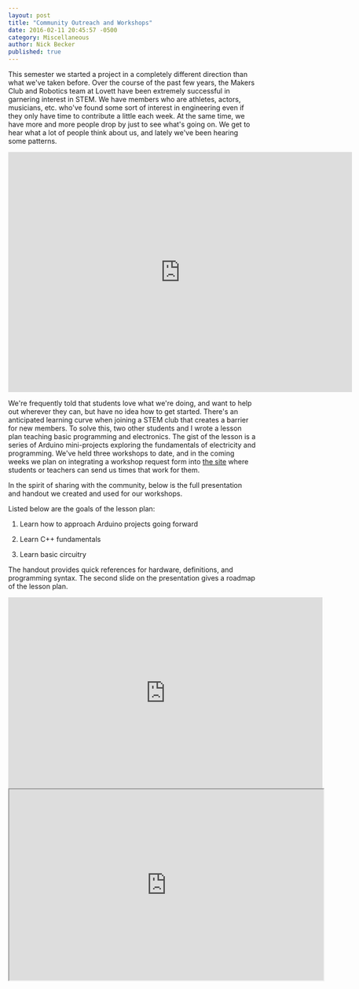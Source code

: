 ```yaml
---
layout: post
title: "Community Outreach and Workshops"
date: 2016-02-11 20:45:57 -0500
category: Miscellaneous
author: Nick Becker
published: true
---
```


This semester we started a project in a completely different direction than what we've taken before. Over the course of the past few years, the Makers Club and Robotics team at Lovett have been extremely successful in garnering interest in STEM. We have members who are athletes, actors, musicians, etc. who've found some sort of interest in engineering even if they only have time to contribute a little each week. At the same time, we have more and more people drop by just to see what's going on. We get to hear what a lot of people think about us, and lately we've been hearing some patterns.

<div align="middle">
  <iframe src="https://www.flickr.com/photos/pantherasciences/25326044706/in/datetaken-public/player/" width="700" height="489" frameborder="0" allowfullscreen webkitallowfullscreen mozallowfullscreen oallowfullscreen msallowfullscreen></iframe>
</div>

We're frequently told that students love what we're doing, and want to help out wherever they can, but have no idea how to get started. There's an anticipated learning curve when joining a STEM club that creates a barrier for new members. To solve this, two other students and I wrote a lesson plan teaching basic programming and electronics. The gist of the lesson is a series of Arduino mini-projects exploring the fundamentals of electricity and programming. We've held three workshops to date, and in the coming weeks we plan on integrating a workshop request form into [the site](http://lovettmakers.club) where students or teachers can send us times that work for them.

In the spirit of sharing with the community, below is the full presentation and handout we created and used for our workshops.

Listed below are the goals of the lesson plan:

1. Learn how to approach Arduino projects going forward

2. Learn C++ fundamentals

3. Learn basic circuitry

The handout provides quick references for hardware, definitions, and programming syntax. The second slide on the presentation gives a roadmap of the lesson plan.

<div align="center">
  <iframe src="https://docs.google.com/presentation/d/1H8Z0rQiRre9EBMZ1IYVYGAK3PAbC1jh99plaD-yvfCg/embed?start=false&loop=false&delayms=3000" frameborder="0" width="640" height="389" allowfullscreen="true" mozallowfullscreen="true" webkitallowfullscreen="true"></iframe>

  <iframe src="https://docs.google.com/document/d/1Ws4wwLuDRTm-Kv9zRnRN0Gcg9yEIKfGoivFaQZhyaLo/pub?embedded=true" width="640" height="389"></iframe>
</div>
